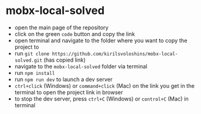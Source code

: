 # mobx-local-solved

- open the main page of the repository
- click on the green `code` button and copy the link
- open terminal and navigate to the folder where you want to copy the project to
- run ```git clone https://github.com/kirilsvoloshins/mobx-local-solved.git``` (has copied link)
- navigate to the ```mobx-local-solved``` folder via terminal
- run ```npm install```
- run ```npm run dev``` to launch a dev server
- ```ctrl+click``` (Windows) or ```command+click``` (Mac) on the link you get in the terminal to open the project link in browser
- to stop the dev server, press ```ctrl+C``` (Windows) or ```control+C``` (Mac) in terminal
